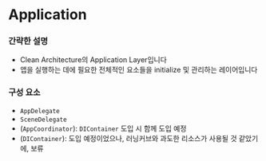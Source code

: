 # Application

### 간략한 설명

- Clean Architecture의 Application Layer입니다
- 앱을 실행하는 데에 필요한 전체적인 요소들을 initialize 및 관리하는 레이어입니다


### 구성 요소
- `AppDelegate`
- `SceneDelegate`
- (`AppCoordinator`): `DIContainer` 도입 시 함께 도입 예정 
- (`DIContainer`): 도입 예정이었으나, 러닝커브와 과도한 리소스가 사용될 것 같았기에, 보류
